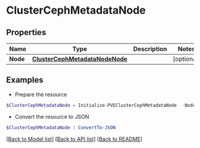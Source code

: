 # ClusterCephMetadataNode
## Properties

Name | Type | Description | Notes
------------ | ------------- | ------------- | -------------
**Node** | [**ClusterCephMetadataNodeNode**](ClusterCephMetadataNodeNode.md) |  | [optional] 

## Examples

- Prepare the resource
```powershell
$ClusterCephMetadataNode = Initialize-PVEClusterCephMetadataNode  -Node null
```

- Convert the resource to JSON
```powershell
$ClusterCephMetadataNode | ConvertTo-JSON
```

[[Back to Model list]](../README.md#documentation-for-models) [[Back to API list]](../README.md#documentation-for-api-endpoints) [[Back to README]](../README.md)

